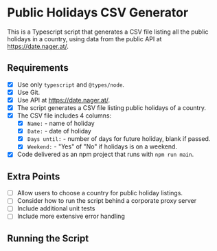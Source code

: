 # Public Holidays CSV Generator

This is a Typescript script that generates a CSV file listing all the public holidays in a country, using data from the public API at https://date.nager.at/.

## Requirements

- [x] Use only `typescript` and `@types/node`.
- [x] Use Git.
- [x] Use API at https://date.nager.at/.
- [x] The script generates a CSV file listing public holidays of a country.
- [x] The CSV file includes 4 columns:
  - [x] `Name:` - name of holiday
  - [x] `Date:` - date of holiday
  - [x] `Days until:` - number of days for future holiday, blank if passed.
  - [x] `Weekend:` - "Yes" of "No" if holidays is on a weekend.
- [x] Code delivered as an npm project that runs with `npm run main`.

## Extra Points

- [ ] Allow users to choose a country for public holiday listings.
- [ ] Consider how to run the script behind a corporate proxy server
- [ ] Include additional unit tests
- [ ] Include more extensive error handling

## Running the Script
